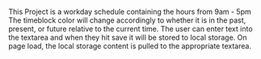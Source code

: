 This Project is a workday schedule containing the hours from 9am - 5pm
The timeblock color will change accordingly to whether it is in the past, present, or future relative to the current time.
The user can enter text into the textarea and when they hit save it will be stored to local storage.
On page load, the local storage content is pulled to the appropriate textarea.

